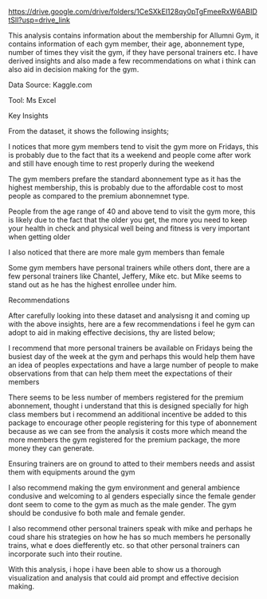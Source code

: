 https://drive.google.com/drive/folders/1CeSXkEl128qy0pTgFmeeRxW6ABIDtSll?usp=drive_link

This analysis contains information about the membership for Allumni Gym, it contains information of each gym member, their age, abonnement type, number of times they visit the gym, if they have personal trainers etc. I have derived insights and also made a few recommendations on what i think can also aid in decision making for the gym.

Data Source: Kaggle.com

Tool: Ms Excel

Key Insights

From the dataset, it shows the following insights;

I notices that more gym members tend to visit the gym more on Fridays, this is probably due to the fact that its a weekend and people come after work and still have enough time to rest properly during the weekend

The gym members prefare the standard abonnement type as it has the highest membership, this is probably due to the affordable cost to most people as compared to the premium abonnemnet type.

People from the age range of 40 and above tend to visit the gym more, this is likely due to the fact that the older you get, the more you need to keep your health in check and physical well being and fitness is very important when getting older

I also noticed that there are more male gym members than female

Some gym members have personal trainers while others dont, there are a few personal trainers like Chantel, Jeffery, Mike etc. but Mike seems to stand out as he has the highest enrollee under him.
 

Recommendations

After carefully looking into these dataset and analysisng it and coming up with the above insights, here are a few recommendations i feel he gym can adopt to aid in making effective decisions, thy are listed below;

I recommend that more personal trainers be available on Fridays being the busiest day of the week at the gym and perhaps this would help them have an idea of peoples expectations and have a large number of people to make observations from that can help them meet the expectations of their members

There seems to be less number of members registered for the premium abonnement, thought i understand that this is designed specially for high class members but i recommend an additional incentive be added to this package to encourage other people registering for this type of abonnement because as we can see from the analysis it costs more which meand the more members the gym registered for the premium package, the more money they can generate.

Ensuring trainers are on ground to atted to their members needs and assist them with equipments around the gym

I also recommend making the gym environment and general ambience condusive and welcoming to al genders especially since the female gender dont seem to come to the gym as much as the male gender. The gym should be condusive fo both male and female gender.

I also recommend other personal trainers speak with mike and perhaps he coud share his strategies on how he has so much members he personally trains, what e does diefferently etc. so that other personal trainers can incorporate such into their routine.
 

With this analysis, i hope i have been able to show us a thorough visualization and analysis that could aid prompt and effective decision making.

